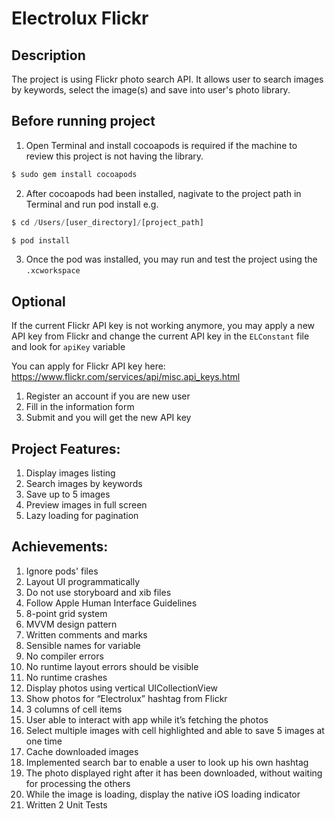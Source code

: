 # Electrolux Flickr

## Description
The project is using Flickr photo search API. It allows user to search images by keywords, select the image(s) and save into user's photo library.

## Before running project
1. Open Terminal and install cocoapods is required if the machine to review this project is not having the library.
```js
$ sudo gem install cocoapods
```

2. After cocoapods had been installed, nagivate to the project path in Terminal and run pod install 
e.g.
```js
$ cd /Users/[user_directory]/[project_path]

$ pod install
```

3. Once the pod was installed, you may run and test the project using the `.xcworkspace`

## Optional
If the current Flickr API key is not working anymore, you may apply a new API key from Flickr and change the current API key in the `ELConstant` file and look for `apiKey` variable

You can apply for Flickr API key here: https://www.flickr.com/services/api/misc.api_keys.html 
1. Register an account if you are new user
2. Fill in the information form
3. Submit and you will get the new API key

## Project Features:
1. Display images listing
2. Search images by keywords
3. Save up to 5 images
4. Preview images in full screen
5. Lazy loading for pagination

## Achievements:
1. Ignore pods' files
2. Layout UI programmatically
3. Do not use storyboard and xib files
4. Follow Apple Human Interface Guidelines
5. 8-point grid system
6. MVVM design pattern
7. Written comments and marks
8. Sensible names for variable
9. No compiler errors
10. No runtime layout errors should be visible
11. No runtime crashes
12. Display photos using vertical UICollectionView
13. Show photos for “Electrolux” hashtag from Flickr
14. 3 columns of cell items
15. User able to interact with app while it’s fetching the photos
16. Select multiple images with cell highlighted and able to save 5 images at one time
17. Cache downloaded images
18. Implemented search bar to enable a user to look up his own hashtag
19. The photo displayed right after it has been downloaded, without waiting for processing the others
20. While the image is loading, display the native iOS loading indicator
21. Written 2 Unit Tests
